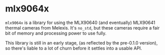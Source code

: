 # mlx9064x

`mlx9064x` is a library for using the MLX90640 (and eventually) MLX90641 thermal
cameras from Melexis. It's `no_std`, but these cameras require a fair bit of
memory and processing power to use fully.

This library is still in an early stage, (as reflected by the pre-0.1.0
version), so there's liable to a lot of churn before it settles into a usable
API.
